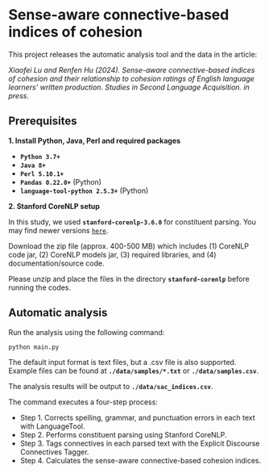 # Sense-aware connective-based indices of cohesion

This project releases the automatic analysis tool and the data in the article:

<em>Xiaofei Lu and Renfen Hu (2024). Sense-aware connective-based indices of cohesion and their relationship to cohesion ratings of English language learners’ written production. Studies in Second Language Acquisition. in press. </em>

## Prerequisites

**1. Install Python, Java, Perl and required packages**

*   **`Python 3.7+`**
*   **`Java 8+`**
*   **`Perl 5.10.1+`**
*   **`Pandas 0.22.0+`** (Python)
*   **`language-tool-python 2.5.3+`** (Python)

**2. Stanford CoreNLP setup**

In this study, we used **`stanford-corenlp-3.6.0`** for constituent parsing. You may find newer versions [`here`](https://stanfordnlp.github.io/CoreNLP/download.html).

Download the zip file (approx. 400-500 MB) which includes (1) CoreNLP code jar, (2) CoreNLP models jar, (3) required libraries, and (4) documentation/source code.

Please unzip and place the files in the directory **`stanford-corenlp`** before running the codes.

## Automatic analysis 

Run the analysis using the following command:

```python
python main.py
```

The default input format is text files, but a .csv file is also supported. Example files can be found at **`./data/samples/*.txt`** or **`./data/samples.csv`**. 

The analysis results will be output to **`./data/sac_indices.csv`**.

The command executes a four-step process:

- Step 1. Corrects spelling, grammar, and punctuation errors in each text with LanguageTool.  
- Step 2. Performs constituent parsing using Stanford CoreNLP.  
- Step 3. Tags connectives in each parsed text with the Explicit Discourse Connectives Tagger.  
- Step 4. Calculates the sense-aware connective-based cohesion indices.  
